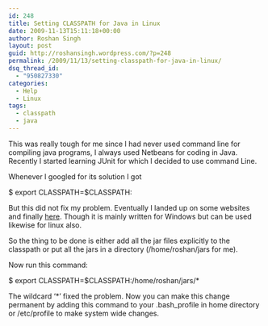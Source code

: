 ```yaml
---
id: 248
title: Setting CLASSPATH for Java in Linux
date: 2009-11-13T15:11:18+00:00
author: Roshan Singh
layout: post
guid: http://roshansingh.wordpress.com/?p=248
permalink: /2009/11/13/setting-classpath-for-java-in-linux/
dsq_thread_id:
  - "950827330"
categories:
  - Help
  - Linux
tags:
  - classpath
  - java
---
```

This was really tough for me since I had never used command line for compiling java programs, I always used Netbeans for coding in Java. Recently I started learning JUnit for which I decided to use command Line. 

Whenever I googled for its solution I got
  
$ export CLASSPATH=$CLASSPATH:

But this did not fix my problem. Eventually I landed up on some websites and finally [here](http://mindprod.com/jgloss/classpath.html). Though it is mainly written for Windows but can be used likewise for linux also.

So the thing to be done is either add all the jar files explicitly to the classpath or put all the jars in a directory (/home/roshan/jars for me).

Now run this command:
  
$ export CLASSPATH=$CLASSPATH:/home/roshan/jars/*

The wildcard &#8216;*&#8217; fixed the problem. Now you can make this change permanent by adding this command to your .bash_profile in home directory or /etc/profile to make system wide changes.